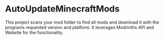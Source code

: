 # AutoUpdateMinecraftMods
This project scans your mod folder to find all mods and download it with the programs requested version and platform. It leverages Modrinths API and Website for the functionality.

